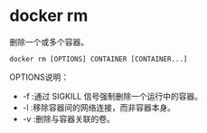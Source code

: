 # docker rm

删除一个或多个容器。

```shell
docker rm [OPTIONS] CONTAINER [CONTAINER...]
```

OPTIONS说明：

* -f :通过 SIGKILL 信号强制删除一个运行中的容器。
* -l :移除容器间的网络连接，而非容器本身。
* -v :删除与容器关联的卷。
